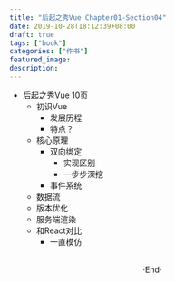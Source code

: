 ```yaml
---
title: "后起之秀Vue Chapter01-Section04"
date: 2019-10-28T18:12:39+08:00
draft: true
tags: ["book"]
categories: ["作书"]
featured_image: 
description: 
---
```


- 后起之秀Vue 10页
  - 初识Vue
    - 发展历程
    - 特点？
  - 核心原理
    - 双向绑定
      - 实现区别
      - 一步步深挖
    - 事件系统
  - 数据流
  - 版本优化
  - 服务端渲染
  - 和React对比
    - 一直模仿

<br>

<center>  ·End·  </center>